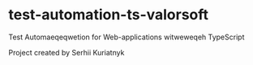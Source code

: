 # test-automation-ts-valorsoft
Test Automaeqeqwetion for Web-applications witweweqeh TypeScript



Project created by Serhii Kuriatnyk
